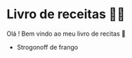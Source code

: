 # Livro de receitas :man_cook:

Olá ! Bem vindo ao meu livro de recitas :wave:

- Strogonoff de frango
